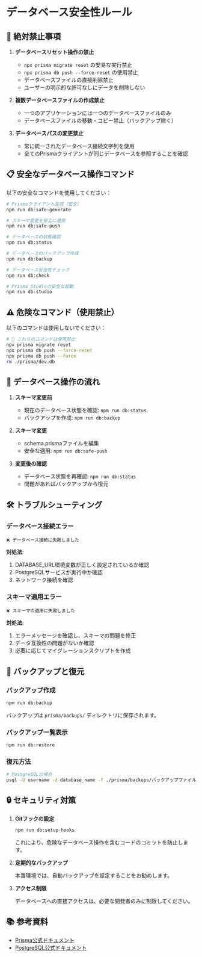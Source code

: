 # データベース安全性ルール

## 🚫 絶対禁止事項

1. **データベースリセット操作の禁止**
   - `npx prisma migrate reset` の安易な実行禁止
   - `npx prisma db push --force-reset` の使用禁止
   - データベースファイルの直接削除禁止
   - ユーザーの明示的な許可なしにデータを削除しない

2. **複数データベースファイルの作成禁止**
   - 一つのアプリケーションには一つのデータベースファイルのみ
   - データベースファイルの移動・コピー禁止（バックアップ除く）

3. **データベースパスの変更禁止**
   - 常に統一されたデータベース接続文字列を使用
   - 全てのPrismaクライアントが同じデータベースを参照することを確認

## 📋 安全なデータベース操作コマンド

以下の安全なコマンドを使用してください：

```bash
# Prismaクライアント生成（安全）
npm run db:safe-generate

# スキーマ変更を安全に適用
npm run db:safe-push

# データベースの状態確認
npm run db:status

# データベースのバックアップ作成
npm run db:backup

# データベース安全性チェック
npm run db:check

# Prisma Studioの安全な起動
npm run db:studio
```

## ⚠️ 危険なコマンド（使用禁止）

以下のコマンドは使用しないでください：

```bash
# 🚫 これらのコマンドは使用禁止
npx prisma migrate reset
npx prisma db push --force-reset
npx prisma db push --force
rm ./prisma/dev.db
```

## 🔄 データベース操作の流れ

1. **スキーマ変更前**
   - 現在のデータベース状態を確認: `npm run db:status`
   - バックアップを作成: `npm run db:backup`

2. **スキーマ変更**
   - schema.prismaファイルを編集
   - 安全な適用: `npm run db:safe-push`

3. **変更後の確認**
   - データベース状態を再確認: `npm run db:status`
   - 問題があればバックアップから復元

## 🛠 トラブルシューティング

### データベース接続エラー

```
❌ データベース接続に失敗しました
```

**対処法**:
1. DATABASE_URL環境変数が正しく設定されているか確認
2. PostgreSQLサービスが実行中か確認
3. ネットワーク接続を確認

### スキーマ適用エラー

```
❌ スキーマの適用に失敗しました
```

**対処法**:
1. エラーメッセージを確認し、スキーマの問題を修正
2. データ互換性の問題がないか確認
3. 必要に応じてマイグレーションスクリプトを作成

## 📝 バックアップと復元

### バックアップ作成

```bash
npm run db:backup
```

バックアップは `prisma/backups/` ディレクトリに保存されます。

### バックアップ一覧表示

```bash
npm run db:restore
```

### 復元方法

```bash
# PostgreSQLの場合
psql -U username -d database_name -f ./prisma/backups/バックアップファイル名.sql
```

## 🔒 セキュリティ対策

1. **Gitフックの設定**

   ```bash
   npm run db:setup-hooks
   ```

   これにより、危険なデータベース操作を含むコードのコミットを防止します。

2. **定期的なバックアップ**

   本番環境では、自動バックアップを設定することをお勧めします。

3. **アクセス制限**

   データベースへの直接アクセスは、必要な開発者のみに制限してください。

## 📚 参考資料

- [Prisma公式ドキュメント](https://www.prisma.io/docs/)
- [PostgreSQL公式ドキュメント](https://www.postgresql.org/docs/)